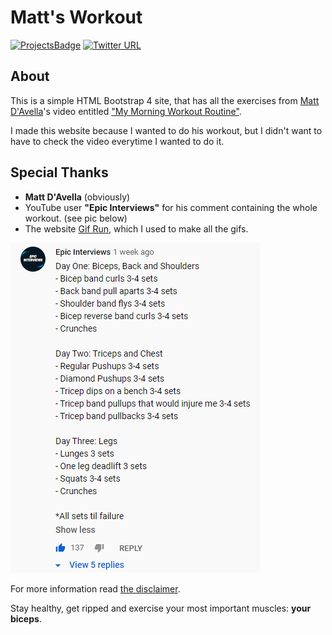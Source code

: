 # Matt's Workout
[![ProjectsBadge](https://img.shields.io/badge/ciurca-100DaysOfCode%20--%20Projects-blue)](https://github.com/ciurca/100-days-of-code)
[![Twitter URL](https://img.shields.io/twitter/url/https/twitter.com/raduciurca.svg?style=social&label=Follow%20%40raduciurca)](https://twitter.com/raduciurca)

## About

This is a simple HTML Bootstrap 4 site, that has all the exercises from [Matt D'Avella](twitter.com/mattdavella)'s video entitled ["My Morning Workout Routine"](https://www.youtube.com/watch?v=3PrCie6lvY8).

I made this website because I wanted to do his workout, but I didn't want to have to check the video everytime I wanted to do it.

## Special Thanks

* **Matt D'Avella** (obviously)
* YouTube user **"Epic Interviews"** for his comment containing the whole workout. (see pic below)
* The website [Gif Run](https://gifrun.com/), which I used to make all the gifs.

![Workout Routine Program](/gifs/ss.png)

For more information read [the disclaimer](https://mattsworkout.netlify.app/).

Stay healthy, get ripped and exercise your most important muscles: **your biceps**.
